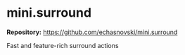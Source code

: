 # mini.surround

**Repository:** https://github.com/echasnovski/mini.surround

Fast and feature-rich surround actions
